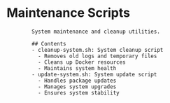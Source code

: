 # Maintenance Scripts

            System maintenance and cleanup utilities.

            ## Contents
            - cleanup-system.sh: System cleanup script
              - Removes old logs and temporary files
              - Cleans up Docker resources
              - Maintains system health
            - update-system.sh: System update script
              - Handles package updates
              - Manages system upgrades
              - Ensures system stability
